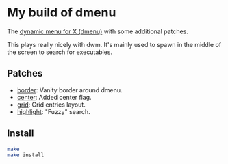# My build of dmenu

The <a href="https://tools.suckless.org/dmenu/" >dynamic menu for X (dmenu)</a> with some additional patches.

This plays really nicely with dwm. It's mainly used to spawn in the
middle of the screen to search for executables.

## Patches

- [border](https://tools.suckless.org/dmenu/patches/border/): Vanity border around dmenu.
- [center](https://tools.suckless.org/dmenu/patches/center/): Added center flag.
- [grid](https://tools.suckless.org/dmenu/patches/grid/): Grid entries layout.
- [highlight](https://tools.suckless.org/dmenu/patches/highlight/): "Fuzzy" search.

## Install

```bash
make
make install
```
